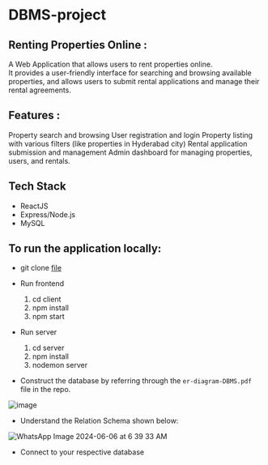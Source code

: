 # DBMS-project
## Renting Properties Online :
A Web Application that allows users to rent properties online.  
It provides a user-friendly interface for searching and browsing available properties, and allows users to submit rental applications 
and manage their rental agreements.

## Features : 
Property search and browsing
User registration and login
Property listing with  various filters (like properties in Hyderabad city) 
Rental application submission and management 
Admin dashboard for managing properties, users, and rentals.

## Tech Stack
- ReactJS
- Express/Node.js
- MySQL

## To run the application locally: 
- git clone [file](https://github.com/yash0224/Property-Rental-Agency.git)

- Run frontend
  1. cd client 
  2. npm install 
  3. npm start

- Run server
  1. cd server
  2. npm install 
  3. nodemon server

- Construct the database by referring through the `er-diagram-DBMS.pdf` file in the repo.

![image](https://github.com/yash0224/Property-Rental-Agency/assets/86886844/15a4bd6f-28ff-4724-857a-1860c38cd77e)

- Understand the Relation Schema shown below:

![WhatsApp Image 2024-06-06 at 6 39 33 AM](https://github.com/yash0224/Property-Rental-Agency/assets/86886844/cd2799a0-04e6-4dea-84df-ed3753a1001c)

- Connect to your respective database
